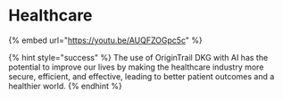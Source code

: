 # Healthcare

{% embed url="https://youtu.be/AUQFZOGpc5c" %}

{% hint style="success" %}
The use of OriginTrail DKG with AI has the potential to improve our lives by making the healthcare industry more secure, efficient, and effective, leading to better patient outcomes and a healthier world.
{% endhint %}
